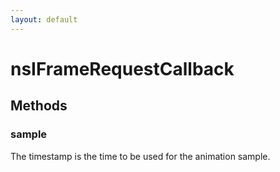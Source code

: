 ```yaml
---
layout: default
---
```


# nsIFrameRequestCallback #

## Methods ##

### sample ###

The timestamp is the time to be used for the animation sample.

